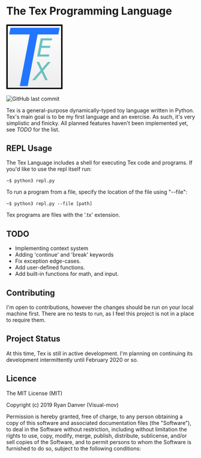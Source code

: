 # The Tex Programming Language

<img src="Tex_Logo.png" alt="Tex Logo" width="150"/>

![GitHub last commit](https://img.shields.io/github/last-commit/Visual-mov/Tex-lang)

Tex is a general-purpose dynamically-typed toy language written in Python. Tex's main goal is to be my first language and an exercise. As such, it's very simplistic and finicky. All planned features haven't been implemented yet, see *TODO* for the list.

## REPL Usage
The Tex Language includes a shell for executing Tex code and programs. If you'd like to use the repl itself run:
```
~$ python3 repl.py
```
To run a program from a file, specify the location of the file using "--file":
```
~$ python3 repl.py --file [path]
```
Tex programs are files with the '.tx' extension.

## TODO
- Implementing context system
- Adding 'continue' and 'break' keywords
- Fix exception edge-cases.
- Add user-defined functions.
- Add built-in functions for math, and input.

## Contributing
I'm open to contributions, however the changes should be run on your local machine first. There are no tests to run, as I feel this project is not in a place to require them.

## Project Status
At this time, Tex is still in active development. I'm planning on continuing its development intermittently until February 2020 or so.

## Licence
The MIT License (MIT)

Copyright (c) 2019 Ryan Danver (Visual-mov)

Permission is hereby granted, free of charge, to any person obtaining a copy of this software and associated documentation files (the "Software"), to deal in the Software without restriction, including without limitation the rights to use, copy, modify, merge, publish, distribute, sublicense, and/or sell copies of the Software, and to permit persons to whom the Software is furnished to do so, subject to the following conditions:
